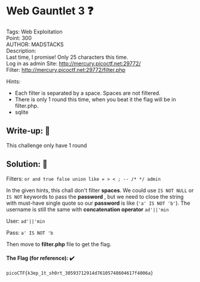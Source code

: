 # Web Gauntlet 3 ❓
Tags: Web Exploitation<br>
Point: 300<br>
AUTHOR: MADSTACKS<br>
Description:<br>
Last time, I promise! Only 25 characters this time. <br>
Log in as admin Site: http://mercury.picoctf.net:29772/  <br>
Filter: http://mercury.picoctf.net:29772/filter.php <br>

Hints:
- Each filter is separated by a space. Spaces are not filtered.
- There is only 1 round this time, when you beat it the flag will be in filter.php.
- sqlite


## Write-up: 📝
This challenge only have 1 round

## Solution: 💯

Filters: `or and true false union like = > < ; -- /* */ admin`

In the given hints, this chall don't filter **spaces**. We could use `IS NOT NULL` or `IS NOT` keywords to pass the **password** , but we need to close the string with must-have single quote so  our **password** is like (`'a' IS NOT 'b'`). The username is still the same with **concatenation operator** `ad'||'min`

User: `ad'||'min` 

Pass: `a' IS NOT 'b`

Then move to **filter.php** file to get the flag.

#### The Flag (for reference): ✔️
```
picoCTF{k3ep_1t_sh0rt_30593712914d76105748604617f4006a}
```

